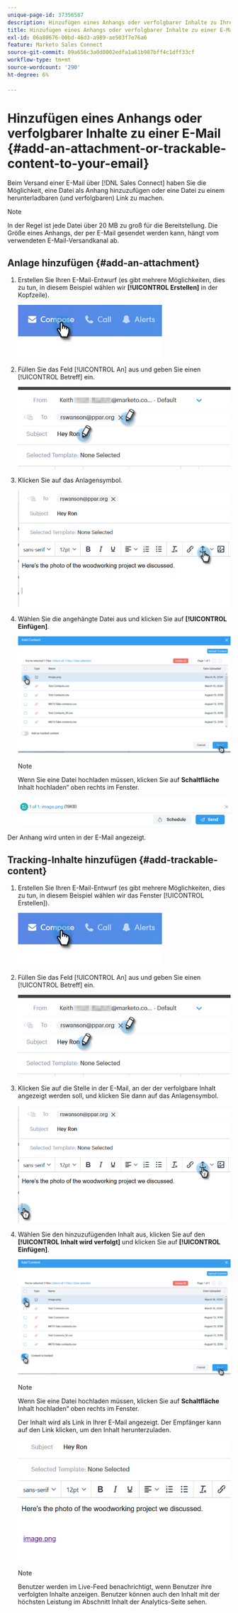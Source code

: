 ```yaml
---
unique-page-id: 37356587
description: Hinzufügen eines Anhangs oder verfolgbarer Inhalte zu Ihrer E-Mail - Marketo-Dokumente - Produktdokumentation
title: Hinzufügen eines Anhangs oder verfolgbarer Inhalte zu einer E-Mail
exl-id: 06a80676-00bd-46d3-a989-ae503f7e76a6
feature: Marketo Sales Connect
source-git-commit: 09a656c3a0d0002edfa1a61b987bff4c1dff33cf
workflow-type: tm+mt
source-wordcount: '290'
ht-degree: 6%

---
```


# Hinzufügen eines Anhangs oder verfolgbarer Inhalte zu einer E-Mail {#add-an-attachment-or-trackable-content-to-your-email}

Beim Versand einer E-Mail über [!DNL Sales Connect] haben Sie die Möglichkeit, eine Datei als Anhang hinzuzufügen oder eine Datei zu einem herunterladbaren (und verfolgbaren) Link zu machen.

>[!NOTE]
>
>In der Regel ist jede Datei über 20 MB zu groß für die Bereitstellung. Die Größe eines Anhangs, der per E-Mail gesendet werden kann, hängt vom verwendeten E-Mail-Versandkanal ab.

## Anlage hinzufügen {#add-an-attachment}

1. Erstellen Sie Ihren E-Mail-Entwurf (es gibt mehrere Möglichkeiten, dies zu tun, in diesem Beispiel wählen wir **[!UICONTROL Erstellen]** in der Kopfzeile).

   ![](assets/one-4.png)

1. Füllen Sie das Feld [!UICONTROL An] aus und geben Sie einen [!UICONTROL Betreff] ein.

   ![](assets/attach-two.png)

1. Klicken Sie auf das Anlagensymbol.

   ![](assets/attach-three.png)

1. Wählen Sie die angehängte Datei aus und klicken Sie auf **[!UICONTROL Einfügen]**.

   ![](assets/attach-four.png)

   >[!NOTE]
   >
   >Wenn Sie eine Datei hochladen müssen, klicken Sie auf **Schaltfläche** Inhalt hochladen“ oben rechts im Fenster.

   ![](assets/attach-five.png)

Der Anhang wird unten in der E-Mail angezeigt.

## Tracking-Inhalte hinzufügen {#add-trackable-content}

1. Erstellen Sie Ihren E-Mail-Entwurf (es gibt mehrere Möglichkeiten, dies zu tun, in diesem Beispiel wählen wir das Fenster [!UICONTROL Erstellen]).

   ![](assets/one-4.png)

1. Füllen Sie das Feld [!UICONTROL An] aus und geben Sie einen [!UICONTROL Betreff] ein.

   ![](assets/two-4.png)

1. Klicken Sie auf die Stelle in der E-Mail, an der der verfolgbare Inhalt angezeigt werden soll, und klicken Sie dann auf das Anlagensymbol.

   ![](assets/three-4.png)

1. Wählen Sie den hinzuzufügenden Inhalt aus, klicken Sie auf den **[!UICONTROL Inhalt wird verfolgt]** und klicken Sie auf **[!UICONTROL Einfügen]**.

   ![](assets/four-4.png)

   >[!NOTE]
   >
   >Wenn Sie eine Datei hochladen müssen, klicken Sie auf **Schaltfläche** Inhalt hochladen“ oben rechts im Fenster.

   Der Inhalt wird als Link in Ihrer E-Mail angezeigt. Der Empfänger kann auf den Link klicken, um den Inhalt herunterzuladen.

   ![](assets/five-2.png)

   >[!NOTE]
   >
   >Benutzer werden im Live-Feed benachrichtigt, wenn Benutzer ihre verfolgten Inhalte anzeigen. Benutzer können auch den Inhalt mit der höchsten Leistung im Abschnitt Inhalt der Analytics-Seite sehen.
